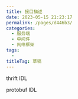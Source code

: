 ```yaml
---
title: 接口描述
date: 2023-05-15 21:23:17
permalink: /pages/d446b3/
categories: 
  - 服务端
  - 中间件
  - 网络框架
tags: 
  - 
titleTag: 草稿
---
```

thrift IDL

protobuf IDL